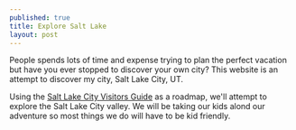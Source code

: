 ```yaml
---
published: true
title: Explore Salt Lake
layout: post
---
```

People spends lots of time and expense trying to plan the perfect vacation but have you ever stopped to discover your own city? This website is an attempt to discover my city, Salt Lake City, UT.

Using the <a href="http://www.visitsaltlake.com/trip-planner/visitors-guide/">Salt Lake City Visitors Guide</a> as a roadmap, we'll attempt to explore the Salt Lake City valley.  We will be taking our kids alond our adventure so most things we do will have to be kid friendly.


